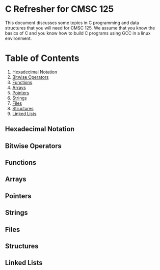 # C Refresher for CMSC 125

This document discusses some topics in C programming and data structures that you will 
need for CMSC 125. We assume that you know the basics of C and you know how to build 
C programs using GCC in a linux environment.

# Table of Contents

1. [Hexadecimal Notation](#hexadecimal-notation)
1. [Bitwise Operators](#bitwise-operators)
1. [Functions](#functions)
1. [Arrays](#arrays)
1. [Pointers](#pointers)
1. [Strings](#strings)
1. [Files](#files)
1. [Structures](#structures)
1. [Linked Lists](#linked-lists)



## Hexadecimal Notation

## Bitwise Operators

## Functions

## Arrays

## Pointers

## Strings

## Files

## Structures

## Linked Lists








